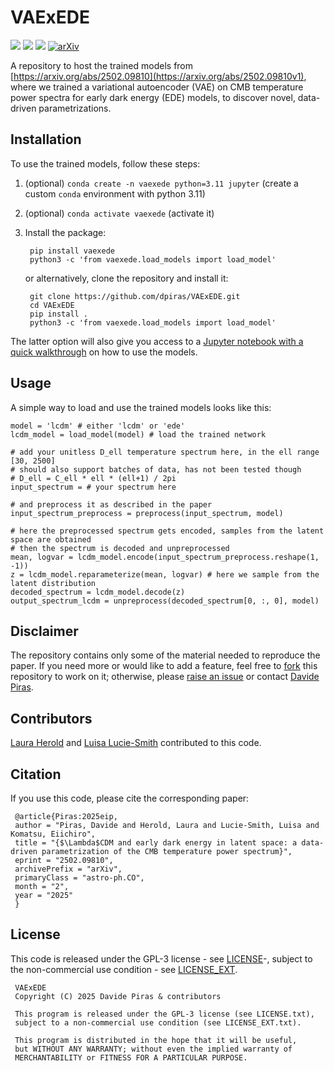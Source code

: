 # VAExEDE

![](https://img.shields.io/badge/Python-181717?style=plastic&logo=python)
![](https://img.shields.io/badge/Author-Davide%20Piras%20-181717?style=plastic)
![](https://img.shields.io/badge/Installation-pip%20install%20vaexede-181717?style=plastic)
[![arXiv](https://img.shields.io/badge/arXiv-2502.09810-b31b1b.svg)](https://arxiv.org/abs/2502.09810)

A repository to host the trained models from [https://arxiv.org/abs/2502.09810](https://arxiv.org/abs/2502.09810v1), where we trained a variational autoencoder (VAE) on CMB temperature power spectra for early dark energy (EDE) models, to discover novel, data-driven parametrizations.  

## Installation

To use the trained models, follow these steps:
1. (optional) `conda create -n vaexede python=3.11 jupyter` (create a custom `conda` environment with python 3.11) 
2. (optional) `conda activate vaexede` (activate it)
3. Install the package:

        pip install vaexede
        python3 -c 'from vaexede.load_models import load_model'

   or alternatively, clone the repository and install it:

        git clone https://github.com/dpiras/VAExEDE.git
        cd VAExEDE
        pip install . 
        python3 -c 'from vaexede.load_models import load_model'

The latter option will also give you access to a [Jupyter notebook with a quick walkthrough](https://github.com/dpiras/VAExEDE/blob/main/notebooks/quickstart.ipynb) on how to use the models.

## Usage

A simple way to load and use the trained models looks like this:

    model = 'lcdm' # either 'lcdm' or 'ede'
    lcdm_model = load_model(model) # load the trained network

    # add your unitless D_ell temperature spectrum here, in the ell range [30, 2500]
    # should also support batches of data, has not been tested though
    # D_ell = C_ell * ell * (ell+1) / 2pi
    input_spectrum = # your spectrum here

    # and preprocess it as described in the paper
    input_spectrum_preprocess = preprocess(input_spectrum, model)

    # here the preprocessed spectrum gets encoded, samples from the latent space are obtained
    # then the spectrum is decoded and unpreprocessed
    mean, logvar = lcdm_model.encode(input_spectrum_preprocess.reshape(1, -1))
    z = lcdm_model.reparameterize(mean, logvar) # here we sample from the latent distribution
    decoded_spectrum = lcdm_model.decode(z)
    output_spectrum_lcdm = unpreprocess(decoded_spectrum[0, :, 0], model)

## Disclaimer

The repository contains only some of the material needed to reproduce the paper. If you need more or would like to add a feature, feel free to [fork](https://github.com/dpiras/VAExEDE/fork) this repository to work on it; otherwise, please [raise an issue](https://github.com/dpiras/VAExEDE/issues) or contact [Davide Piras](mailto:dr.davide.piras@gmail.com).

## Contributors

[Laura Herold](https://github.com/LauraHerold) and [Luisa Lucie-Smith](https://github.com/lluciesmith) contributed to this code.

## Citation

If you use this code, please cite the corresponding paper:

     @article{Piras:2025eip,
     author = "Piras, Davide and Herold, Laura and Lucie-Smith, Luisa and Komatsu, Eiichiro",
     title = "{$\Lambda$CDM and early dark energy in latent space: a data-driven parametrization of the CMB temperature power spectrum}",
     eprint = "2502.09810",
     archivePrefix = "arXiv",
     primaryClass = "astro-ph.CO",
     month = "2",
     year = "2025"
     }


## License

This code is released under the GPL-3 license - see [LICENSE](https://github.com/dpiras/VAExEDE/blob/main/LICENSE.txt)-, subject to the non-commercial use condition - see [LICENSE_EXT](https://github.com/dpiras/VAExEDE/blob/main/LICENSE_EXT.txt).

     VAExEDE
     Copyright (C) 2025 Davide Piras & contributors

     This program is released under the GPL-3 license (see LICENSE.txt), 
     subject to a non-commercial use condition (see LICENSE_EXT.txt).

     This program is distributed in the hope that it will be useful,
     but WITHOUT ANY WARRANTY; without even the implied warranty of
     MERCHANTABILITY or FITNESS FOR A PARTICULAR PURPOSE.

